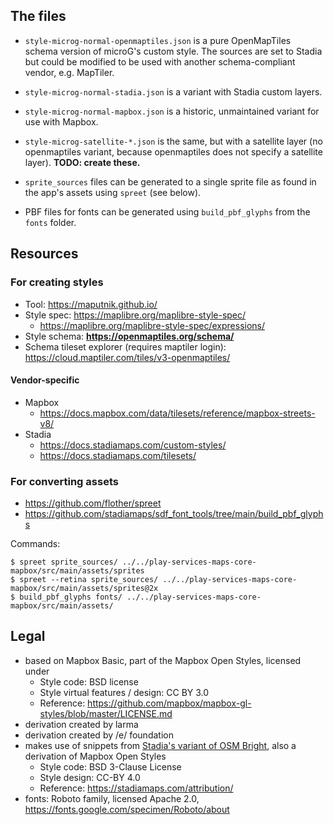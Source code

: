 ## The files

* `style-microg-normal-openmaptiles.json` is a pure OpenMapTiles schema version of microG's custom style. The sources are set to Stadia but could be modified to be used with another schema-compliant vendor, e.g. MapTiler.
* `style-microg-normal-stadia.json` is a variant with Stadia custom layers.
* `style-microg-normal-mapbox.json` is a historic, unmaintained variant for use with Mapbox.
* `style-microg-satellite-*.json` is the same, but with a satellite layer (no openmaptiles variant, because openmaptiles does not specify a satellite layer). **TODO: create these.**

* `sprite_sources` files can be generated to a single sprite file as found in the app's assets using `spreet` (see below).
* PBF files for fonts can be generated using `build_pbf_glyphs` from the `fonts` folder.

## Resources

### For creating styles

* Tool: https://maputnik.github.io/
* Style spec: https://maplibre.org/maplibre-style-spec/
	* https://maplibre.org/maplibre-style-spec/expressions/
* Style schema: **https://openmaptiles.org/schema/**
* Schema tileset explorer (requires maptiler login): https://cloud.maptiler.com/tiles/v3-openmaptiles/

#### Vendor-specific
* Mapbox
    * https://docs.mapbox.com/data/tilesets/reference/mapbox-streets-v8/
* Stadia
    * https://docs.stadiamaps.com/custom-styles/
    * https://docs.stadiamaps.com/tilesets/
    
### For converting assets

* https://github.com/flother/spreet
* https://github.com/stadiamaps/sdf_font_tools/tree/main/build_pbf_glyphs

Commands:

```
$ spreet sprite_sources/ ../../play-services-maps-core-mapbox/src/main/assets/sprites
$ spreet --retina sprite_sources/ ../../play-services-maps-core-mapbox/src/main/assets/sprites@2x
$ build_pbf_glyphs fonts/ ../../play-services-maps-core-mapbox/src/main/assets/
```

## Legal

* based on Mapbox Basic, part of the Mapbox Open Styles, licensed under
    * Style code: BSD license
    * Style virtual features / design: CC BY 3.0
    * Reference: https://github.com/mapbox/mapbox-gl-styles/blob/master/LICENSE.md
* derivation created by larma
* derivation created by /e/ foundation
* makes use of snippets from [Stadia's variant of OSM Bright](https://docs.stadiamaps.com/map-styles/osm-bright/), also a derivation of Mapbox Open Styles
	* Style code: BSD 3-Clause License
	* Style design: CC-BY 4.0
	* Reference: https://stadiamaps.com/attribution/
* fonts: Roboto family, licensed Apache 2.0, https://fonts.google.com/specimen/Roboto/about
